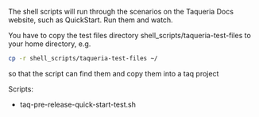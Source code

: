 The shell scripts will run through the scenarios on the Taqueria Docs website, such as QuickStart.
Run them and watch.

You have to copy the test files directory shell_scripts/taqueria-test-files
to your home directory, e.g. 
```bash
cp -r shell_scripts/taqueria-test-files ~/ 
```
so that the script can find them and copy them into a taq project

Scripts:
- taq-pre-release-quick-start-test.sh
